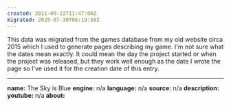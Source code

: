 ```yaml
---
created: 2011-09-22T11:47:00Z
migrated: 2025-07-30T06:19:58Z
---
```


This data was migrated from the games database from my old website circa 2015 which I used to generate pages describing my game. I'm not sure what the dates mean exactly. It could mean the day the project started or when the project was released, but they work well enough as the date I wrote the page so I've used it for the creation date of this entry.

---

**name:** The Sky is Blue
**engine:** n/a
**language:** n/a
**source:** n/a
**description:** 
**youtube:** n/a
**about:**



